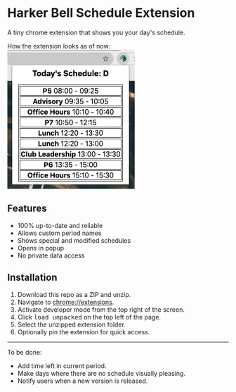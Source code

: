 # Harker Bell Schedule Extension
A tiny chrome extension that shows you your day's schedule.

How the extension looks as of now: \
![](assets/example_look.png)

## Features
* 100% up-to-date and reliable
* Allows custom period names
* Shows special and modified schedules
* Opens in popup
* No private data access

## Installation
1. Download this repo as a ZIP and unzip.
2. Navigate to [chrome://extensions](chrome://extensions).
3. Activate developer mode from the top right of the screen.
4. Click <kbd>load unpacked</kbd> on the top left of the page.
5. Select the unzipped extension folder.
6. Optionally pin the extension for quick access.

***

To be done:
* Add time left in current period.
* Make days where there are no schedule visually pleasing.
* Notify users when a new version is released.